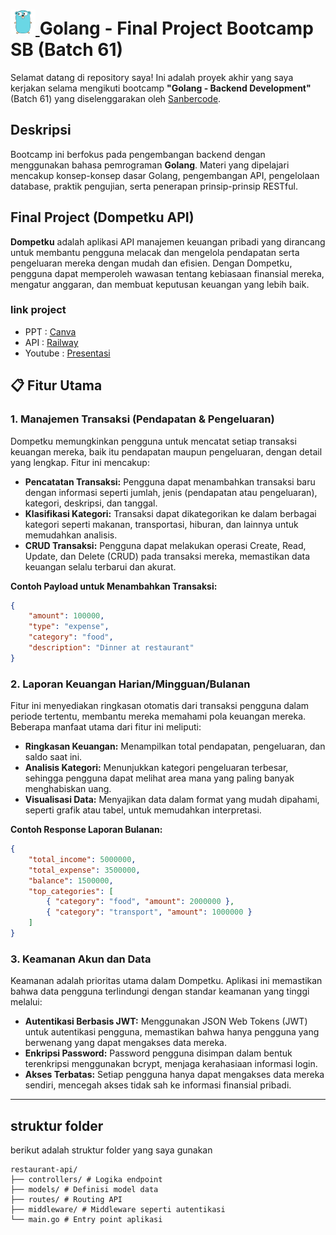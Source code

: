 # <a href="https://golang.org" target="_blank" rel="noreferrer"> <img src="https://raw.githubusercontent.com/devicons/devicon/master/icons/go/go-original.svg" alt="go" width="40" height="40"/> </a> Golang - Final Project Bootcamp SB (Batch 61) 

Selamat datang di repository saya! Ini adalah proyek akhir yang saya kerjakan selama mengikuti bootcamp **"Golang - Backend Development"** (Batch 61) yang diselenggarakan oleh [Sanbercode](https://sanbercode.com).

## Deskripsi

Bootcamp ini berfokus pada pengembangan backend dengan menggunakan bahasa pemrograman **Golang**. Materi yang dipelajari mencakup konsep-konsep dasar Golang, pengembangan API, pengelolaan database, praktik pengujian, serta penerapan prinsip-prinsip RESTful.

## Final Project (Dompetku API)

**Dompetku** adalah aplikasi API manajemen keuangan pribadi yang dirancang untuk membantu pengguna melacak dan mengelola pendapatan serta pengeluaran mereka dengan mudah dan efisien. Dengan Dompetku, pengguna dapat memperoleh wawasan tentang kebiasaan finansial mereka, mengatur anggaran, dan membuat keputusan keuangan yang lebih baik.

### link project
- PPT : [Canva](https://www.canva.com/design/DAGW7EPTsCU/QY6SAmKUiqZta59tuwoRRg/edit?utm_content=DAGW7EPTsCU&utm_campaign=designshare&utm_medium=link2&utm_source=sharebutton)
- API : [Railway](https://golang-final-project-sb-production.up.railway.app/)
- Youtube : [Presentasi]()


## 📋 Fitur Utama

### 1. Manajemen Transaksi (Pendapatan & Pengeluaran)

Dompetku memungkinkan pengguna untuk mencatat setiap transaksi keuangan mereka, baik itu pendapatan maupun pengeluaran, dengan detail yang lengkap. Fitur ini mencakup:

- **Pencatatan Transaksi:** Pengguna dapat menambahkan transaksi baru dengan informasi seperti jumlah, jenis (pendapatan atau pengeluaran), kategori, deskripsi, dan tanggal.
- **Klasifikasi Kategori:** Transaksi dapat dikategorikan ke dalam berbagai kategori seperti makanan, transportasi, hiburan, dan lainnya untuk memudahkan analisis.
- **CRUD Transaksi:** Pengguna dapat melakukan operasi Create, Read, Update, dan Delete (CRUD) pada transaksi mereka, memastikan data keuangan selalu terbarui dan akurat.

**Contoh Payload untuk Menambahkan Transaksi:**
```json
{
    "amount": 100000,
    "type": "expense",
    "category": "food",
    "description": "Dinner at restaurant"
}
```

### 2. Laporan Keuangan Harian/Mingguan/Bulanan

Fitur ini menyediakan ringkasan otomatis dari transaksi pengguna dalam periode tertentu, membantu mereka memahami pola keuangan mereka. Beberapa manfaat utama dari fitur ini meliputi:

- **Ringkasan Keuangan:** Menampilkan total pendapatan, pengeluaran, dan saldo saat ini.
- **Analisis Kategori:** Menunjukkan kategori pengeluaran terbesar, sehingga pengguna dapat melihat area mana yang paling banyak menghabiskan uang.
- **Visualisasi Data:** Menyajikan data dalam format yang mudah dipahami, seperti grafik atau tabel, untuk memudahkan interpretasi.

**Contoh Response Laporan Bulanan:**
```json
{
    "total_income": 5000000,
    "total_expense": 3500000,
    "balance": 1500000,
    "top_categories": [
        { "category": "food", "amount": 2000000 },
        { "category": "transport", "amount": 1000000 }
    ]
}
```

### 3. Keamanan Akun dan Data

Keamanan adalah prioritas utama dalam Dompetku. Aplikasi ini memastikan bahwa data pengguna terlindungi dengan standar keamanan yang tinggi melalui:

- **Autentikasi Berbasis JWT:** Menggunakan JSON Web Tokens (JWT) untuk autentikasi pengguna, memastikan bahwa hanya pengguna yang berwenang yang dapat mengakses data mereka.
- **Enkripsi Password:** Password pengguna disimpan dalam bentuk terenkripsi menggunakan bcrypt, menjaga kerahasiaan informasi login.
- **Akses Terbatas:** Setiap pengguna hanya dapat mengakses data mereka sendiri, mencegah akses tidak sah ke informasi finansial pribadi.

---
## struktur folder
berikut adalah struktur folder yang saya gunakan
```
restaurant-api/
├── controllers/ # Logika endpoint
├── models/ # Definisi model data
├── routes/ # Routing API
├── middleware/ # Middleware seperti autentikasi
└── main.go # Entry point aplikasi
```

